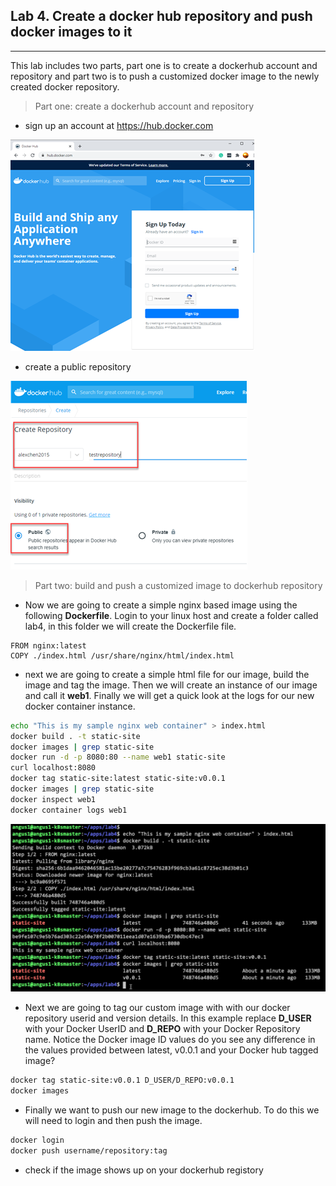 ## Lab 4. Create a docker hub repository and push docker images to it
___
This lab includes two parts, part one is to create a dockerhub account and repository and part two is to push a customized docker image to the newly created docker repository.

> Part one: create a dockerhub account and repository
* sign up an account at https://hub.docker.com

![Docker Hub](https://github.com/alexchenuw/devopslabs/blob/main/Lab-4/lab4-1.png)

* create a public repository

![Docker Repository](https://github.com/alexchenuw/devopslabs/blob/main/Lab-4/lab4-2.png)

> Part two: build and push a customized image to dockerhub repository

* Now we are going to create a simple nginx based image using the following **Dockerfile**.  Login to your linux host and create a folder called lab4, in this folder we will create the Dockerfile file.

```shell
FROM nginx:latest
COPY ./index.html /usr/share/nginx/html/index.html
```

* next we are going to create a simple html file for our image, build the image and tag the image.  Then we will create an instance of our image and call it **web1**. Finally we will get a quick look at the logs for our new docker container instance.

```bash
echo "This is my sample nginx web container" > index.html
docker build . -t static-site
docker images | grep static-site
docker run -d -p 8080:80 --name web1 static-site
curl localhost:8080
docker tag static-site:latest static-site:v0.0.1
docker images | grep static-site
docker inspect web1
docker container logs web1
```

![Docker Hub](https://github.com/alexchenuw/devopslabs/blob/main/Lab-4/docker-tag.png)

* Next we are going to tag our custom image with with our docker repository userid and version details. In this example replace **D_USER** with your Docker UserID and **D_REPO** with your Docker Repository name.  Notice the Docker image ID values do you see any difference in the values provided between latest, v0.0.1 and your Docker hub tagged image?

```bash
docker tag static-site:v0.0.1 D_USER/D_REPO:v0.0.1
docker images
```

* Finally we want to push our new image to the dockerhub.  To do this we will need to login and then push the image.

```bash
docker login
docker push username/repository:tag
```

* check if the image shows up on your dockerhub registory

